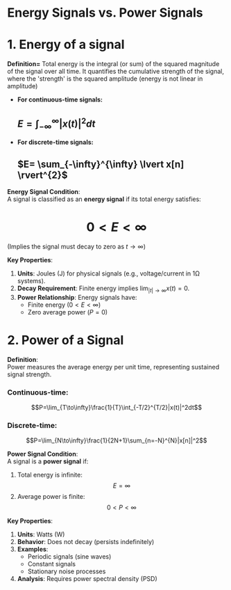 # Energy Signals vs. Power Signals

# 1. Energy of a signal

**Definition=** Total energy is the integral (or sum) of the squared magnitude of the signal over all time. It quantifies the cumulative strength of the signal, where the 'strength' is the squared amplitude (energy is not linear in amplitude)

- **For continuous-time signals:**

  ## $E= \int_{-\infty}^{\infty} \lvert x(t) \rvert^{2} dt$

- **For discrete-time signals:**

  ## $E= \sum_{-\infty}^{\infty} \lvert x[n] \rvert^{2}$ 

**Energy Signal Condition**:  
A signal is classified as an **energy signal** if its total energy satisfies:
  # $$0 < E < \infty$$
(Implies the signal must decay to zero as $t\rightarrow\infty$)

**Key Properties**:
1. **Units**: Joules (J) for physical signals (e.g., voltage/current in 1Ω systems).
2. **Decay Requirement**: Finite energy implies $\lim_{|t| \to \infty} x(t) = 0$.
3. **Power Relationship**: Energy signals have:
   - Finite energy $( 0 < E < \infty )$
   - Zero average power $( P = 0 )$

# 2. Power of a Signal

**Definition**:  
Power measures the average energy per unit time, representing sustained signal strength.

### Continuous-time:
$$P=\lim_{T\to\infty}\frac{1}{T}\int_{-T/2}^{T/2}|x(t)|^2dt$$

### Discrete-time:
$$P=\lim_{N\to\infty}\frac{1}{2N+1}\sum_{n=-N}^{N}|x[n]|^2$$

**Power Signal Condition**:  
A signal is a **power signal** if:
1. Total energy is infinite: $$E=\infty$$
2. Average power is finite: $$0<P<\infty$$

**Key Properties**:
1. **Units**: Watts (W)
2. **Behavior**: Does not decay (persists indefinitely)
3. **Examples**:
   - Periodic signals (sine waves)
   - Constant signals
   - Stationary noise processes
4. **Analysis**: Requires power spectral density (PSD)
